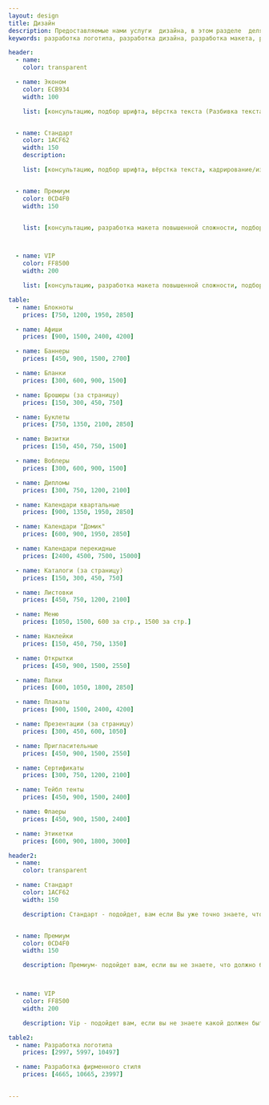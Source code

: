 ```yaml
---
layout: design
title: Дизайн
description: Предоставляемые нами услуги  дизайна, в этом разделе  делятся, для лучшего пользования,  на пакеты. Клиент может подобрать подходящий для себя пакет для разработки макета чего-либо. Это может быть Эконом пакет, Стандарт пакет, Премиум пакет либо VIP пакет для любого кошелька. 
keywords: разработка логотипа, разработка дизайна, разработка макета, разработка фирменного стиля, отрисовка логотипа, кадрирование, создание коллажей, услуги копирайтера, реконструкция старых фотографий, верстка текста, подбор шрифта. 

header:
  - name: 
    color: transparent

  - name: Эконом
    color: ECB934
    width: 100

    list: [консультацию, подбор шрифта, вёрстка текста (Разбивка текста на абзацы, создание списков, выделение основных элементов и т.п.), кадрирование/изменение в размере, правки мелкие (Правки по изменению размера текста, размера изображений, замена цвета - которые делаются после создания макета «2»), принтерная цветопроба]


  - name: Стандарт
    color: 1ACF62
    width: 150
    description:

    list: [консультацию, подбор шрифта, вёрстка текста, кадрирование/изменение в размере, осветление затемнение ретушь коррекция, отрисовка несложной графики логотипа, правки мелкие (3), правки значительные(1), принтерная цветопроба]


  - name: Премиум
    color: 0CD4F0
    width: 150


    list: [консультацию, разработка макета повышенной сложности, подбор шрифта, вёрстка текста, предложение по улучшению вашего текста, кадрирование/изменение в размере, осветление/затемнение/ретушь/коррекция, отрисовка несложной графики/логотипа, подборка фотографий(3), создание коллажей, правки мелкие (3), правки значительные, принтерная цветопроба]



  - name: VIP
    color: FF8500
    width: 200

    list: [консультацию, разработка макета повышенной сложности, подбор шрифта, вёрстка текста, предложение по улучшению вашего текста, услуги копирайтера (до 1500 знаков), кадрирование/изменение в размере, осветление/затемнение/ретушь/коррекция, отрисовка несложной графики/логотипа, Подбор фотографий(3), создание коллажей, уникальная графика, правки мелкие (10), правки значительные(3), смена формата, внесение изменений в присутствии клиента, принтерная цветопроба, изготовление прототипа изделия]

table:
  - name: Блокноты
    prices: [750, 1200, 1950, 2850]

  - name: Афиши
    prices: [900, 1500, 2400, 4200]

  - name: Баннеры
    prices: [450, 900, 1500, 2700]

  - name: Бланки
    prices: [300, 600, 900, 1500]

  - name: Брошюры (за страницу)
    prices: [150, 300, 450, 750]

  - name: Буклеты
    prices: [750, 1350, 2100, 2850]

  - name: Визитки
    prices: [150, 450, 750, 1500]

  - name: Воблеры
    prices: [300, 600, 900, 1500]

  - name: Дипломы
    prices: [300, 750, 1200, 2100]

  - name: Календари квартальные
    prices: [900, 1350, 1950, 2850]

  - name: Календари "Домик"
    prices: [600, 900, 1950, 2850]

  - name: Календари перекидные
    prices: [2400, 4500, 7500, 15000]

  - name: Каталоги (за страницу)
    prices: [150, 300, 450, 750]

  - name: Листовки
    prices: [450, 750, 1200, 2100]

  - name: Меню
    prices: [1050, 1500, 600 за стр., 1500 за стр.]

  - name: Наклейки
    prices: [150, 450, 750, 1350]

  - name: Открытки
    prices: [450, 900, 1500, 2550]

  - name: Папки
    prices: [600, 1050, 1800, 2850]

  - name: Плакаты
    prices: [900, 1500, 2400, 4200]

  - name: Презентации (за страницу)
    prices: [300, 450, 600, 1050]

  - name: Пригласительные
    prices: [450, 900, 1500, 2550]

  - name: Сертификаты
    prices: [300, 750, 1200, 2100]

  - name: Тейбл тенты
    prices: [450, 900, 1500, 2400]

  - name: Флаеры
    prices: [450, 900, 1500, 2400]

  - name: Этикетки
    prices: [600, 900, 1800, 3000]

header2:
  - name: 
    color: transparent

  - name: Стандарт
    color: 1ACF62
    width: 150

    description: Стандарт - подойдет, вам если Вы уже точно знаете, что должно отображаться (цвет,шрифт) и Вы можете зарисовать свою идею, любым доступным для вас образом.


  - name: Премиум
    color: 0CD4F0
    width: 150

    description: Премиум- подойдет вам, если вы не знаете, что должно быть изображено, но заинтересованны в профессионольном брендинге компании. Вам нужен просто хороший и профессиональный дизайн.



  - name: VIP
    color: FF8500
    width: 200

    description: Vip - подойдет вам, если вы не знаете какой должен быть ваш дизайн, но уверенны в одном - все должно быть по высшему разряду.

table2:
  - name: Разработка логотипа
    prices: [2997, 5997, 10497]

  - name: Разработка фирменного стиля
    prices: [4665, 10665, 23997]

  
---
```



